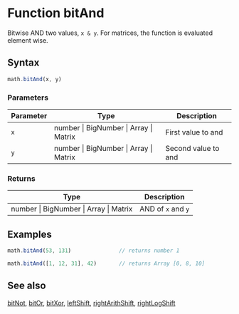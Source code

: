 <!-- Note: This file is automatically generated from source code comments. Changes made in this file will be overridden. -->

# Function bitAnd

Bitwise AND two values, `x & y`.
For matrices, the function is evaluated element wise.


## Syntax

```js
math.bitAnd(x, y)
```

### Parameters

Parameter | Type | Description
--------- | ---- | -----------
`x` | number &#124; BigNumber &#124; Array &#124; Matrix | First value to and
`y` | number &#124; BigNumber &#124; Array &#124; Matrix | Second value to and

### Returns

Type | Description
---- | -----------
number &#124; BigNumber &#124; Array &#124; Matrix | AND of `x` and `y`


## Examples

```js
math.bitAnd(53, 131)               // returns number 1

math.bitAnd([1, 12, 31], 42)       // returns Array [0, 8, 10]
```


## See also

[bitNot](bitNot.md),
[bitOr](bitOr.md),
[bitXor](bitXor.md),
[leftShift](leftShift.md),
[rightArithShift](rightArithShift.md),
[rightLogShift](rightLogShift.md)
